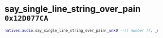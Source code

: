 # say_single_line_string_over_pain `0x12D077CA`

```lua
natives.audio.say_single_line_string_over_pain(_unk0 --[[ number ]], _unk1 --[[ number ]], _unk2 --[[ number ]], _unk3 --[[ number ]], _unk4 --[[ number ]], _unk5 --[[ number ]])
```